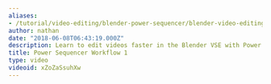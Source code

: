 ```yaml
---
aliases:
- /tutorial/video-editing/blender-power-sequencer/blender-video-editing-tutorials/chapter/1_blender_video_editing_tutorial_power_sequencer_workflow_1
author: nathan
date: "2018-06-08T06:43:19.000Z"
description: Learn to edit videos faster in the Blender VSE with Power Sequencer.
title: Power Sequencer Workflow 1
type: video
videoid: xZoZaSsuhXw
---
```

